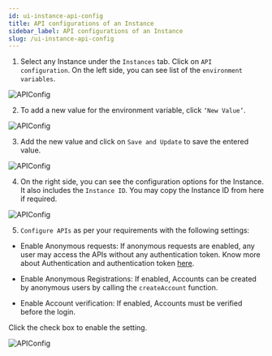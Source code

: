 ```yaml
---
id: ui-instance-api-config
title: API configurations of an Instance
sidebar_label: API configurations of an Instance
slug: /ui-instance-api-config
---
```


1. Select any Instance under the `Instances` tab. Click on `API configuration`. On the left side, you can see list of the `environment variables`.

![APIConfig](/img/UI-Instance-API-Config-1.PNG)

2. To add a new value for the environment variable, click ``‘New Value’``.

![APIConfig](/img/UI-Instance-API-Config-2.PNG)

3. Add the new value and click on `Save and Update` to save the entered value.

![APIConfig](/img/UI-Instance-API-Config-3.PNG)

4. On the right side, you can see the configuration options for the Instance. It also includes the `Instance ID`. You may copy the Instance ID from here if required.

![APIConfig](/img/UI-Instance-API-Config-4.PNG)

5. `Configure APIs` as per your requirements with the following settings:

+ Enable Anonymous requests: If anonymous requests are enabled, any user may access the APIs without any  authentication token. Know more about Authentication and authentication token [here](authentication.md).

+ Enable Anonymous Registrations: If enabled, Accounts can be created by anonymous users by calling the `createAccount` function. 

+ Enable Account verification: If enabled, Accounts must be verified before the login.

Click the check box to enable the setting.

![APIConfig](/img/UI-Instance-API-Config-5.PNG)